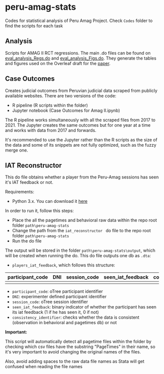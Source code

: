 # peru-amag-stats
Codes for statistical analysis of Peru Amag Project. Check `Codes` folder to find the scripts for each task

## Analysis
Scripts for AMAG II RCT regressions. The main .do files can be found on [eval_analysis_Regs.do](`https://github.com/mgutierrezc/peru-amag-stats/blob/main/Code/Analysis/eval_analysis_Regs.do`) and [eval_analysis_Figs.do](`https://github.com/mgutierrezc/peru-amag-stats/blob/main/Code/Analysis/eval_analysis_Figs.do`). They generate the tables and figures used on the Overleaf draft for the [paper](https://www.overleaf.com/project/63681e75c819cefea3df3755).

## Case Outcomes
Creates judicial outcomes from Peruvian judicial data scraped from publicly available websites. There are two versions of the code:

- R pipeline (R scripts within the folder)
- Jupyter notebook (Case Outcomes for Amag II.ipynb)

The R pipeline works simultaneously with all the scraped files from 2017 to 2021. The Jupyter creates the same outcomes but for one year at a time and works with data from 2017 and forwards.

It's recommended to use the Jupyter rather than the R scripts as the size of the data and some of its snippets are not fully optimized, such as the fuzzy merge one.

## IAT Reconstructor

This do file obtains whether a player from the Peru-Amag sessions has seen it's IAT feedback or not. 

Requirements:

- Python 3.x. You can download it [here](https://www.python.org/downloads/)



In order to run it, follow this steps:

- Place the all the pagetimes and behavioral raw data within the repo root folder `path\peru-amag-stats`
- Change the path from the `iat_reconstructor ` do file to the repo root folder `path\peru-amag-stats`
- Run the do file

The output will be stored in the folder `path\peru-amag-stats\output`, which will be created when running the do. This do file outputs one db as `.dta`:

- `players_iat_feedback`, which follows this structure:



| participant_code | DNI  | session_code | seen_iat_feedback | consistency_identifier |
| ---------------- | ---- | ------------ | ----------------- | ---------------------- |
|                  |      |              |                   |                        |



- `participant_code`: oTree participant identifier
- `DNI`: experimenter defined participant identifier
- `session_code`: oTree session identifier
- `seen_iat_feedback`: binary indicator of whether the participant has seen its iat feedback (1 if he has seen it, 0 if not)
- `consistency_identifier`: checks whether the data is consistent (observation in behavioral and pagetimes db) or not



**Important:**

This script will automatically detect all pagetime files within the folder by checking which csv files have the substring "PageTimes" in their name, so it's very important to avoid changing the original names of the files.

Also, avoid adding spaces to the raw data file names as Stata will get confused when reading the file names

